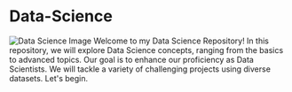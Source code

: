 # Data-Science
![Data Science Image](https://miro.medium.com/v2/resize:fit:870/1*14v1pUZwr516557dpS-oYw.jpeg)
Welcome to my Data Science Repository! In this repository, we will explore Data Science concepts, ranging from the basics to advanced topics. Our ‎goal is to enhance our proficiency as Data Scientists. We will tackle a variety of challenging projects using ‎diverse datasets. Let's begin.

